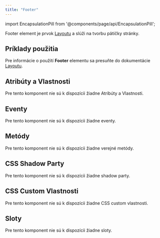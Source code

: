 ```yaml
---
title: "Footer"
---
```


<head>
  <title>Layout: Footer element</title>
  <meta name="description" content="Footer element je prvok layoutu a slúži na tvorbu pätičky stránky." />
</head>

import EncapsulationPill from '@components/page/api/EncapsulationPill';

<EncapsulationPill type="shadow" />

Footer element je prvok [Layoutu](./layout) a slúži na tvorbu pätičky stránky.

## Príklady použitia

Pre informácie o použítí **Footer** elementu sa presuňte do dokumentácie [Layoutu](./layout).

## Atribúty a Vlastnosti

Pre tento komponent nie sú k dispozícii žiadne Atribúty a Vlastnosti.

## Eventy

Pre tento komponent nie sú k dispozícii žiadne eventy.

## Metódy

Pre tento komponent nie sú k dispozícii žiadne verejné metódy.

## CSS Shadow Party

Pre tento komponent nie sú k dispozícii žiadne shadow party.

## CSS Custom Vlastnosti

Pre tento komponent nie sú k dispozícii žiadne CSS custom vlastnosti.

## Sloty

Pre tento komponent nie sú k dispozícii žiadne sloty.